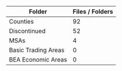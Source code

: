 | Folder              |   Files / Folders |
|---------------------|-------------------|
| Counties            |                92 |
| Discontinued        |                52 |
| MSAs                |                 4 |
| Basic Trading Areas |                 0 |
| BEA Economic Areas  |                 0 |